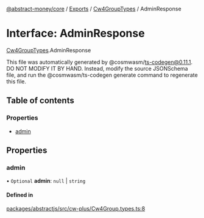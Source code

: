 [@abstract-money/core](../README.md) / [Exports](../modules.md) / [Cw4GroupTypes](../modules/Cw4GroupTypes.md) / AdminResponse

# Interface: AdminResponse

[Cw4GroupTypes](../modules/Cw4GroupTypes.md).AdminResponse

This file was automatically generated by @cosmwasm/ts-codegen@0.11.1.
DO NOT MODIFY IT BY HAND. Instead, modify the source JSONSchema file,
and run the @cosmwasm/ts-codegen generate command to regenerate this file.

## Table of contents

### Properties

- [admin](Cw4GroupTypes.AdminResponse.md#admin)

## Properties

### admin

• `Optional` **admin**: ``null`` \| `string`

#### Defined in

[packages/abstractjs/src/cw-plus/Cw4Group.types.ts:8](https://github.com/AbstractSDK/frontend/blob/07410073/packages/abstractjs/src/cw-plus/Cw4Group.types.ts#L8)
